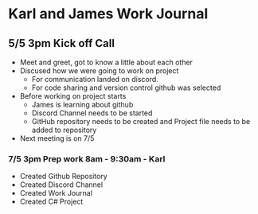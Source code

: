 **Karl and James Work Journal**
=============
**5/5 3pm Kick off Call**
---------------
* Meet and greet, got to know a little about each other
 * Discused how we were going to work on project
    * For communication landed on discord.
    * For code sharing and version control github was selected
 * Before working on project starts
    * James is learning about github
    * Discord Channel needs to be started
    * GitHub repository needs to be created and Project file needs to be added to repository
 * Next meeting is on 7/5
 
### 7/5 3pm Prep work 8am - 9:30am - Karl ###
* Created Github Repository
* Created Discord Channel
* Created Work Journal
* Created C# Project
